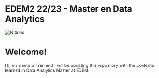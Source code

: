 # EDEM2 22/23 - Master en Data Analytics

![N|Solid](https://avfcv.com/wp-content/uploads/2020/11/edem.png)

# Welcome!

Hi, my name is Fran and I will be updating this repository with the contents learned in Data Analytics Master at EDEM.

